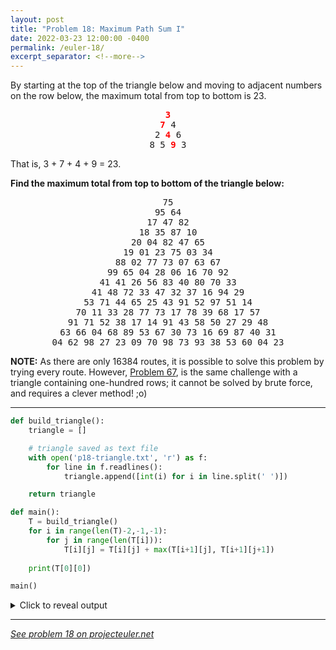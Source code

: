 ```yaml
---
layout: post
title: "Problem 18: Maximum Path Sum I"
date: 2022-03-23 12:00:00 -0400
permalink: /euler-18/
excerpt_separator: <!--more-->
---
```

By starting at the top of the triangle below and moving to adjacent numbers on the row below, the maximum total from top to bottom is 23.

<p style="text-align:center;font-family:monospace"><span style="color:red"><b>3</b></span><br /><span style="color:red"><b>7</b></span> 4<br />
2 <span style="color:red"><b>4</b></span> 6<br />
8 5 <span style="color:red"><b>9</b></span> 3</p>

That is, 3 + 7 + 4 + 9 = 23.

**Find the maximum total from top to bottom of the triangle below:**

<p style="text-align:center;font-family:monospace">75<br />
95 64<br />
17 47 82<br />
18 35 87 10<br />
20 04 82 47 65<br />
19 01 23 75 03 34<br />
88 02 77 73 07 63 67<br />
99 65 04 28 06 16 70 92<br />
41 41 26 56 83 40 80 70 33<br />
41 48 72 33 47 32 37 16 94 29<br />
53 71 44 65 25 43 91 52 97 51 14<br />
70 11 33 28 77 73 17 78 39 68 17 57<br />
91 71 52 38 17 14 91 43 58 50 27 29 48<br />
63 66 04 68 89 53 67 30 73 16 69 87 40 31<br />
04 62 98 27 23 09 70 98 73 93 38 53 60 04 23</p>

<!--more-->
**NOTE:** As there are only 16384 routes, it is possible to solve this problem by trying every route. However, [Problem 67](/euler-67/), is the same challenge with a triangle containing one-hundred rows; it cannot be solved by brute force, and requires a clever method! ;o)

***

```py
def build_triangle():
    triangle = []

    # triangle saved as text file
    with open('p18-triangle.txt', 'r') as f:
        for line in f.readlines():
            triangle.append([int(i) for i in line.split(' ')])

    return triangle

def main():
    T = build_triangle()
    for i in range(len(T)-2,-1,-1):
        for j in range(len(T[i])):     
            T[i][j] = T[i][j] + max(T[i+1][j], T[i+1][j+1])
    
    print(T[0][0])

main()
```

<details> 
<summary>Click to reveal output</summary>
{% highlight py%}
1074
{% endhighlight %}
</details>  

***

*[See problem 18 on projecteuler.net](https://projecteuler.net/problem=18)*
